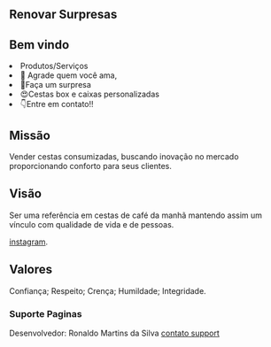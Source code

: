## Renovar Surpresas

## Bem vindo 
<li>Produtos/Serviços</li>
<li>💖 Agrade quem você ama,</li>
<li>🤗Faça um surpresa</li>
<li>😍Cestas box e caixas personalizadas</li>
<li>👇Entre em contato!!</li>

## Missão

Vender cestas consumizadas, buscando inovação no mercado proporcionando conforto para seus clientes.


## Visão
Ser uma referência em cestas de café da manhã mantendo assim um vínculo com qualidade de vida e de pessoas.


[instagram](https://www.instagram.com/renovar.surpresas/).

## Valores

Confiança; Respeito; Crença; Humildade; Integridade.


### Suporte Paginas

Desenvolvedor: Ronaldo Martins da Silva [contato support](https://www.linkedin.com/in/ronaldo-martins-da-silva-a07131122/) 
